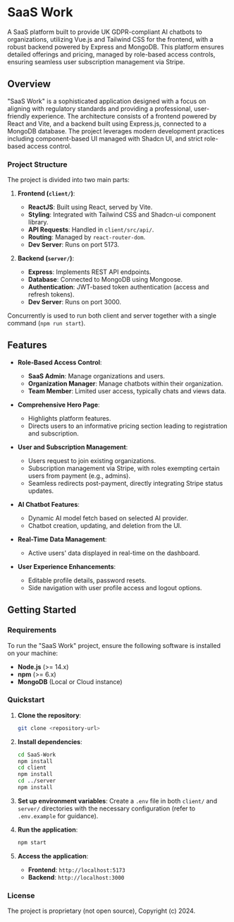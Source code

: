 # SaaS Work

A SaaS platform built to provide UK GDPR-compliant AI chatbots to organizations, utilizing Vue.js and Tailwind CSS for the frontend, with a robust backend powered by Express and MongoDB. This platform ensures detailed offerings and pricing, managed by role-based access controls, ensuring seamless user subscription management via Stripe.

## Overview

"SaaS Work" is a sophisticated application designed with a focus on aligning with regulatory standards and providing a professional, user-friendly experience. The architecture consists of a frontend powered by React and Vite, and a backend built using Express.js, connected to a MongoDB database. The project leverages modern development practices including component-based UI managed with Shadcn UI, and strict role-based access control.

### Project Structure

The project is divided into two main parts:

1. **Frontend (`client/`)**:
   - **ReactJS**: Built using React, served by Vite.
   - **Styling**: Integrated with Tailwind CSS and Shadcn-ui component library.
   - **API Requests**: Handled in `client/src/api/`.
   - **Routing**: Managed by `react-router-dom`.
   - **Dev Server**: Runs on port 5173.

2. **Backend (`server/`)**:
   - **Express**: Implements REST API endpoints.
   - **Database**: Connected to MongoDB using Mongoose.
   - **Authentication**: JWT-based token authentication (access and refresh tokens).
   - **Dev Server**: Runs on port 3000.

Concurrently is used to run both client and server together with a single command (`npm run start`).

## Features

- **Role-Based Access Control**:
  - **SaaS Admin**: Manage organizations and users.
  - **Organization Manager**: Manage chatbots within their organization.
  - **Team Member**: Limited user access, typically chats and views data.
  
- **Comprehensive Hero Page**:
  - Highlights platform features.
  - Directs users to an informative pricing section leading to registration and subscription.

- **User and Subscription Management**:
  - Users request to join existing organizations.
  - Subscription management via Stripe, with roles exempting certain users from payment (e.g., admins).
  - Seamless redirects post-payment, directly integrating Stripe status updates.

- **AI Chatbot Features**:
  - Dynamic AI model fetch based on selected AI provider.
  - Chatbot creation, updating, and deletion from the UI.
  
- **Real-Time Data Management**:
  - Active users' data displayed in real-time on the dashboard.

- **User Experience Enhancements**:
  - Editable profile details, password resets.
  - Side navigation with user profile access and logout options.

## Getting Started

### Requirements

To run the "SaaS Work" project, ensure the following software is installed on your machine:

- **Node.js** (>= 14.x)
- **npm** (>= 6.x)
- **MongoDB** (Local or Cloud instance)

### Quickstart

1. **Clone the repository**:
   ```sh
   git clone <repository-url>
   ```

2. **Install dependencies**:
   ```sh
   cd SaaS-Work
   npm install
   cd client
   npm install
   cd ../server
   npm install
   ```

3. **Set up environment variables**:
   Create a `.env` file in both `client/` and `server/` directories with the necessary configuration (refer to `.env.example` for guidance).

4. **Run the application**:
   ```sh
   npm start
   ```

5. **Access the application**:
   - **Frontend**: `http://localhost:5173`
   - **Backend**: `http://localhost:3000`

### License

The project is proprietary (not open source), Copyright (c) 2024.
